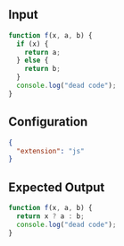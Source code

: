 
## Input
```javascript input
function f(x, a, b) {
  if (x) {
    return a;
  } else {
    return b;
  }
  console.log("dead code");
}
```

## Configuration
```json configuration
{
  "extension": "js"
}
```

## Expected Output
```javascript expected output
function f(x, a, b) {
  return x ? a : b;
  console.log("dead code");
}
```
